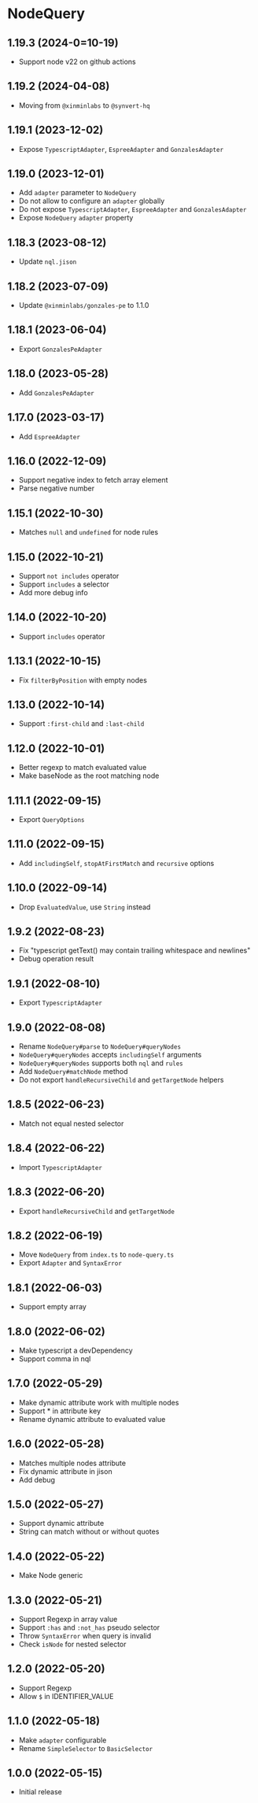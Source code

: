 # NodeQuery

## 1.19.3 (2024-0=10-19)

* Support node v22 on github actions

## 1.19.2 (2024-04-08)

* Moving from `@xinminlabs` to `@synvert-hq`

## 1.19.1 (2023-12-02)

* Expose `TypescriptAdapter`, `EspreeAdapter` and `GonzalesAdapter`

## 1.19.0 (2023-12-01)

* Add `adapter` parameter to `NodeQuery`
* Do not allow to configure an `adapter` globally
* Do not expose `TypescriptAdapter`, `EspreeAdapter` and `GonzalesAdapter`
* Expose `NodeQuery` `adapter` property

## 1.18.3 (2023-08-12)

* Update `nql.jison`

## 1.18.2 (2023-07-09)

* Update `@xinminlabs/gonzales-pe` to 1.1.0

## 1.18.1 (2023-06-04)

* Export `GonzalesPeAdapter`

## 1.18.0 (2023-05-28)

* Add `GonzalesPeAdapter`

## 1.17.0 (2023-03-17)

* Add `EspreeAdapter`

## 1.16.0 (2022-12-09)

* Support negative index to fetch array element
* Parse negative number

## 1.15.1 (2022-10-30)

* Matches `null` and `undefined` for node rules

## 1.15.0 (2022-10-21)

* Support `not includes` operator
* Support `includes` a selector
* Add more debug info

## 1.14.0 (2022-10-20)

* Support `includes` operator

## 1.13.1 (2022-10-15)

* Fix `filterByPosition` with empty nodes

## 1.13.0 (2022-10-14)

* Support `:first-child` and `:last-child`

## 1.12.0 (2022-10-01)

* Better regexp to match evaluated value
* Make baseNode as the root matching node

## 1.11.1 (2022-09-15)

* Export `QueryOptions`

## 1.11.0 (2022-09-15)

* Add `includingSelf`, `stopAtFirstMatch` and `recursive` options

## 1.10.0 (2022-09-14)

* Drop `EvaluatedValue`, use `String` instead

## 1.9.2 (2022-08-23)

* Fix "typescript getText() may contain trailing whitespace and newlines"
* Debug operation result

## 1.9.1 (2022-08-10)

* Export `TypescriptAdapter`

## 1.9.0 (2022-08-08)

* Rename `NodeQuery#parse` to `NodeQuery#queryNodes`
* `NodeQuery#queryNodes` accepts `includingSelf` arguments
* `NodeQuery#queryNodes` supports both `nql` and `rules`
* Add `NodeQuery#matchNode` method
* Do not export `handleRecursiveChild` and `getTargetNode` helpers

## 1.8.5 (2022-06-23)

* Match not equal nested selector

## 1.8.4 (2022-06-22)

* Import `TypescriptAdapter`

## 1.8.3 (2022-06-20)

* Export `handleRecursiveChild` and `getTargetNode`

## 1.8.2 (2022-06-19)

* Move `NodeQuery` from `index.ts` to `node-query.ts`
* Export `Adapter` and `SyntaxError`

## 1.8.1 (2022-06-03)

* Support empty array

## 1.8.0 (2022-06-02)

* Make typescript a devDependency
* Support comma in nql

## 1.7.0 (2022-05-29)

* Make dynamic attribute work with multiple nodes
* Support * in attribute key
* Rename dynamic attribute to evaluated value

## 1.6.0 (2022-05-28)

* Matches multiple nodes attribute
* Fix dynamic attribute in jison
* Add debug

## 1.5.0 (2022-05-27)

* Support dynamic attribute
* String can match without or without quotes

## 1.4.0 (2022-05-22)

* Make Node generic

## 1.3.0 (2022-05-21)

* Support Regexp in array value
* Support `:has` and `:not_has` pseudo selector
* Throw `SyntaxError` when query is invalid
* Check `isNode` for nested selector

## 1.2.0 (2022-05-20)

* Support Regexp
* Allow `$` in IDENTIFIER_VALUE

## 1.1.0 (2022-05-18)

* Make `adapter` configurable
* Rename `SimpleSelector` to `BasicSelector`

## 1.0.0 (2022-05-15)

* Initial release
